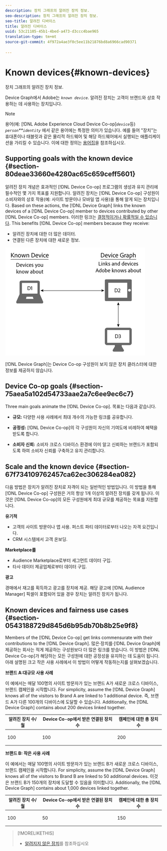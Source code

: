 ```yaml
---
description: 장치 그래프의 알려진 장치 정보.
seo-description: 장치 그래프의 알려진 장치 정보.
seo-title: 알려진 디바이스
title: 알려진 디바이스
uuid: 53c21105-45b1-4bed-a473-d3ccc4bae965
translation-type: tm+mt
source-git-commit: 4f972a4ae3f0c5ee11b21876bd8a6966cad90371

---
```



# Known devices{#known-devices}

장치 그래프의 알려진 장치 정보.

Device Graph에서 Adobe는 *`known device`*. 알려진 장치는 고객이 브랜드와 상호 작용하는 데 사용하는 장치입니다.

>[!NOTE]
>
>용어(예: [!DNL Adobe Experience Cloud Device Co-op]*`device`*&#x200B;등) *`person`**`identity`* 에서 같은 용어에는 특정한 의미가 있습니다. 예를 들어 &quot;장치&quot;는 휴대폰이나 태블릿과 같은 물리적 하드웨어 및 해당 하드웨어에서 실행되는 애플리케이션을 가리킬 수 있습니다. 이에 대한 정의는 [용어집](../glossary.md#glossgroup-0f47d7fbd76c4759801f565f341a386c)을 참조하십시오.

## Supporting goals with the known device {#section-80deae33660e4280ac65c659ceff5601}

알려진 장치 개념은 효과적인 [!DNL Device Co-op] 프로그램의 생성과 유지 관리에 필수적인 몇 가지 목표를 지원합니다. 알려진 장치는 [!DNL Device Co-op] 구성원이 소비자와의 상호 작용(예: 사이트 방문이나 모바일 앱 사용)을 통해 알게 되는 장치입니다. Based on these actions, the [!DNL Device Graph] links the known devices of a [!DNL Device Co-op] member to devices contributed by other [!DNL Device Co-op] members. 이러한 링크는 [결정적이거나 확률적일 수 있습니다](../processes/links.md#concept-58bb7ab25f904f5f98d645e35205c931). This benefits [!DNL Device Co-op] members because they receive:

* 알려진 장치에 대한 더 많은 데이터.
* 연결된 다른 장치에 대한 새로운 정보.

![](assets/known-device.png)

[!DNL Device Graph]는 Device Co-op 구성원이 보지 않은 장치 클러스터에 대한 정보를 제공하지 않습니다.

## Device Co-op goals {#section-75aea5a102d54733aae2a7c6ee9ec6c7}

Three main goals animate the [!DNL Device Co-op]. 목표는 다음과 같습니다.

* **규모:** 다양한 사용 사례에서 최대 개수의 가능한 링크를 공유합니다.
* **공정성:** [!DNL Device Co-op]의 각 구성원이 자신의 기여도에 비례하여 혜택을 받도록 합니다.

* **소비자 신뢰:** 소비자 크로스 디바이스 환경에 이미 알고 신뢰하는 브랜드가 포함되도록 하여 소비자 신뢰를 구축하고 유지 관리합니다.

## Scale and the known device {#section-67f734109762457ca62ec306284ea082}

다음 방법은 장치가 알려진 장치로 자격이 되는 일반적인 방법입니다. 이 방법을 통해 [!DNL Device Co-op] 구성원은 거의 항상 1개 이상의 알려진 장치를 갖게 됩니다. 이것은 [!DNL Device Co-op]의 모든 구성원에게 최대 규모를 제공하는 목표를 지원합니다.

**유기적**

* 고객의 사이트 방문이나 앱 사용. 퍼스트 파티 데이터로부터 나오는 자격 요건입니다.
* CRM 시스템에서 고객 온보딩.

**Marketplace를**

* Audience Marketplace로부터 세그먼트 데이터 구입.
* 타사 데이터 제공업체로부터 데이터 구입.

**광고**

경매에서 재고를 획득하고 광고를 장치에 제공. 해당 광고에 [!DNL Audience Manager] 픽셀이 포함되어 있을 경우 장치는 알려진 장치가 됩니다.

## Known devices and fairness use cases {#section-0543188729d845d6b95db70b8b25e9f8}

Members of the [!DNL Device Co-op] get links commensurate with their contributions to the [!DNL Device Graph]. 많은·장치를·[!DNL Device Graph]에 제공하는 회사는 적게 제공하는 구성원보다 더 많은 링크를 받습니다. 이 방법은 [!DNL Device Co-op]가 해당하는 모든 구성원에 대한 공정성을 유지하는 데 도움이 됩니다. 아래 설명된 크고 작은 사용 사례에서 이 방법이 어떻게 작동하는지를 살펴보겠습니다.

**브랜드 A:대규모 사용 사례**

이 예에서는 매달 100명의 사이트 방문자가 있는 브랜드 A가 새로운 크로스 디바이스, 브랜드 캠페인을 시작합니다. For simplicity, assume the [!DNL Device Graph] knows all of the visitors to Brand A are linked to 1 additional device. 즉, 브랜드 A가 다른 100개의 디바이스에 도달할 수 있습니다. Additionally, the [!DNL Device Graph] contains about 200 devices linked together.

<table id="table_78C38DC522F94BC38C1DB73740C058AC"> 
 <thead> 
  <tr> 
   <th colname="col1" class="entry"> 알려진 장치 수/월 </th> 
   <th colname="col2" class="entry"> Device Co-op에서 받은 연결된 장치 수 </th> 
   <th colname="col3" class="entry"> 캠페인에 대한 총 장치 수 </th> 
  </tr>
 </thead>
 <tbody> 
  <tr> 
   <td colname="col1"> <p>100 </p> </td> 
   <td colname="col2"> <p>100 </p> </td> 
   <td colname="col3"> <p>200 </p> </td> 
  </tr> 
 </tbody> 
</table>

**브랜드 B: 작은 사용 사례**

이 예에서는 매달 100명의 사이트 방문자가 있는 브랜드 B가 새로운 크로스 디바이스, 브랜드 캠페인을 시작합니다. For simplicity, assume the [!DNL Device Graph] knows all of the visitors to Brand B are linked to 50 additional devices. 이것은 브랜드 B가 150개의 장치에 도달할 수 있음을 의미합니다. Additionally, the [!DNL Device Graph] contains about 1,000 devices linked together.

<table id="table_A6C9CCF9C6564A89BA7060E075A8E73C"> 
 <thead> 
  <tr> 
   <th colname="col1" class="entry"> 알려진 장치 수/월 </th> 
   <th colname="col2" class="entry"> Device Co-op에서 받은 연결된 장치 수 </th> 
   <th colname="col3" class="entry"> 캠페인에 대한 총 장치 수 </th> 
  </tr>
 </thead>
 <tbody> 
  <tr> 
   <td colname="col1"> <p>100 </p> </td> 
   <td colname="col2"> <p>50 </p> </td> 
   <td colname="col3"> <p>150 </p> </td> 
  </tr> 
 </tbody> 
</table>

>[!MORELIKETHIS]
>
>* [알려지지 않은 장치](../processes/unknown-device.md#concept-95090d341cdc4c22ba4319d79d8f6e40)를 참조하십시오

